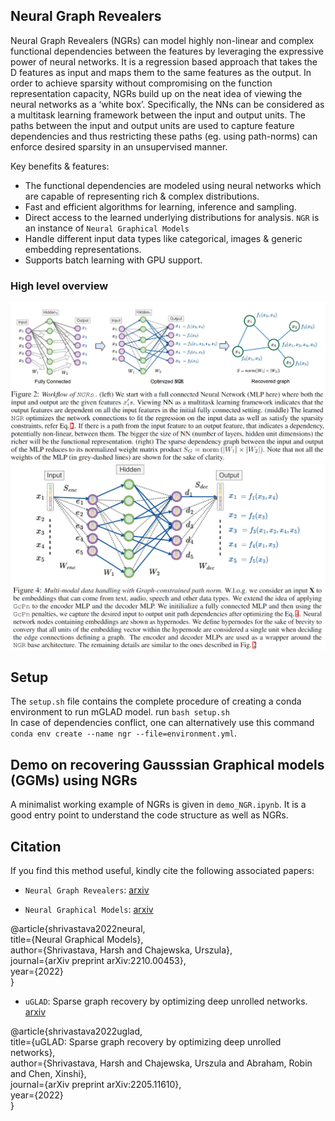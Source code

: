 ## Neural Graph Revealers
Neural Graph Revealers (NGRs) can model highly non-linear
and complex functional dependencies between the features by leveraging the expressive power of neural networks. It is a regression based approach that takes the D features as input and maps them to the same features as the output. In order to achieve sparsity without compromising on the function representation capacity, NGRs build up on the neat idea of viewing the neural networks as a ‘white box’. Specifically, the NNs can be considered as a multitask learning framework between
the input and output units. The paths between the input and output units are used to capture feature dependencies and thus restricting these paths (eg. using path-norms) can enforce desired sparsity in an unsupervised manner.  

Key benefits & features:  
- The functional dependencies are modeled using neural networks which are capable of representing rich & complex distributions.
- Fast and efficient algorithms for learning, inference and sampling.  
- Direct access to the learned underlying distributions for analysis. `NGR` is an instance of `Neural Graphical Models` 
- Handle different input data types like categorical, images & generic embedding representations.  
- Supports batch learning with GPU support.  
 

### High level overview  

<img src="images/ngr-flow.png" width="800" title="NGMs: graphical view" />  

<img src="images/ngr-multimodal.png" width="800" title="NGMs: neural view" />       

## Setup  
The `setup.sh` file contains the complete procedure of creating a conda environment to run mGLAD model. run `bash setup.sh`    
In case of dependencies conflict, one can alternatively use this command `conda env create --name ngr --file=environment.yml`.  

## Demo on recovering Gausssian Graphical models (GGMs) using NGRs    
A minimalist working example of NGRs is given in `demo_NGR.ipynb`. It is a good entry point to understand the code structure as well as NGRs.  

## Citation  
If you find this method useful, kindly cite the following associated papers:  
- `Neural Graph Revealers`: [arxiv](<>)  

- `Neural Graphical Models`: [arxiv](<https://arxiv.org/abs/2210.00453>)  

@article{shrivastava2022neural,  
  title={Neural Graphical Models},  
  author={Shrivastava, Harsh and Chajewska, Urszula},  
  journal={arXiv preprint arXiv:2210.00453},  
  year={2022}  
}  

- `uGLAD`: Sparse graph recovery by optimizing deep unrolled networks. [arxiv](<https://arxiv.org/abs/2205.11610>)  

@article{shrivastava2022uglad,  
  title={uGLAD: Sparse graph recovery by optimizing deep unrolled networks},  
  author={Shrivastava, Harsh and Chajewska, Urszula and Abraham, Robin and Chen, Xinshi},  
  journal={arXiv preprint arXiv:2205.11610},  
  year={2022}  
}